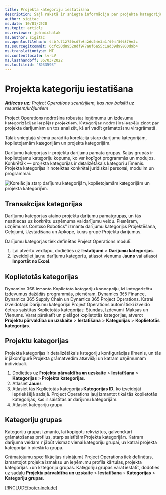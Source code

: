 ```yaml
---
title: Projekta kategoriju iestatīšana
description: Šajā rakstā ir sniegta informācija par projekta kategoriju iestatīšanu.
author: sigitac
ms.date: 10/01/2020
ms.topic: article
ms.reviewer: johnmichalak
ms.author: sigitac
ms.openlocfilehash: 440fc712750c07e8426d54e3a1f994f506879e3c
ms.sourcegitcommit: 6cfc50d89528df977a8f6a55c1ad39d99800d9b4
ms.translationtype: MT
ms.contentlocale: lv-LV
ms.lasthandoff: 06/03/2022
ms.locfileid: "8933593"
---
```

# <a name="configure-project-categories"></a>Projekta kategoriju iestatīšana

_**Attiecas uz:** Project Operations scenārijiem, kas nav balstīti uz resursiem/krājumiem_

Project Operations nodrošina robustas ieņēmumu un izdevumu kategorizācijas iespējas projektiem. Kategorijas nodrošina iespēju ziņot par projekta darījumiem un tos analizēt, kā arī vadīt grāmatošanu virsgrāmatā.

Tālāk sniegtajā shēmā parādīta korelācija starp darījumu kategorijām, koplietojamām kategorijām un projekta kategorijām. 

Darījumu kategorijas ir projekta darījumu pamata grupas. Šajās grupās ir koplietojamu kategoriju kopums, ko var kopīgot programmās un moduļos. Konkrētāk — projekta kategorijas ir detalizētākais kategoriju līmenis. Projekta kategorijas ir noteiktas konkrētai juridiskai personai, modulim un programmai.

![Korelācija starp darījumu kategorijām, koplietojamām kategorijām un projekta kategorijām.](media/project-categories.png)

## <a name="transaction-categories"></a>Transakcijas kategorijas

Darījumu kategorijas ataino projekta darījumu pamatgrupas, un tās neattiecas uz konkrētu uzņēmuma vai darījumu veidu. Piemēram, uzņēmums Contoso Robotics" izmanto darījumu kategorijas Projektēšana, Ceļojumi, Uzstādīšana un Apkope, kurās grupē Projekta darījumus.

Darījumu kategorijas tiek definētas Project Operations modulī. 
1. Lai atvērtu veidlapu, dodieties uz **Iestatījumi** \> **Darījumu kategorijas**. 
2. Izveidojiet jaunu darījumu kategoriju, atlasot vienumu **Jauns** vai atlasot **Importēt no Excel**.

## <a name="shared-categories"></a>Koplietotās kategorijas

Dynamics 365 izmanto Koplietoto kategoriju koncepciju, lai kategorizētu izdevumus dažādās programmās, piemēram, Dynamics 365 Finance, Dynamics 365 Supply Chain un Dynamics 365 Project Operations. Katrai izveidotajai Darījumu kategorijai Project Operations automātiski izveido četras saistītas Koplietotās kategorijas: Stundas, Izdevumi, Maksas un Vienums. Varat pārskatīt un pielāgot koplietotās kategorijas, atverot **Projektu pārvaldība un uzskaite** \> **Iestatīšana** \> **Kategorijas** \> **Koplietotās kategorijas**.

## <a name="project-categories"></a>Projektu kategorijas

Projekta kategorijas ir detalizētākais kategoriju konfigurācijas līmenis, un tās ir jākonfigurē Projekta grāmatvedim atsevišķi un katram uzņēmumam individuāli.

1. Dodieties uz **Projekta pārvaldība un uzskaite** \> **Iestatīšana** \> **Kategorijas** \> **Projekta kategorijas**.
2. Atlasiet **Jauns**.
3. Atlasiet tās Koplietotās kategorijas **Kategorijas ID**, ko izveidojāt iepriekšējā sadaļā. Project Operations ļauj izmantot tikai tās koplietotās kategorijas, kas ir saistītas ar darījumu kategorijām.
4. Atlasiet kategoriju grupu.

## <a name="category-groups"></a>Kategoriju grupas

Kategoriju grupas izmanto, lai kopīgotu rekvizītus, galvenokārt grāmatošanas profilus, starp saistītām Projekta kategorijām. Katram darījuma veidam ir jābūt vismaz vienai kategoriju grupai, un katrai projekta kategorijai ir piešķirta grupa.

Grāmatojumu specifikācijas risinājumā Project Operations tiek definētas, izmantojot projekta izmaksu un ieņēmumu profila kārtulas, projekta kategorijas +un kategoriju grupas. Kategoriju grupas varat iestatīt, dodoties uz sadaļu **Projektu pārvaldība un uzskaite** \> **Iestatīšana** \> **Kategorijas** \> **Kategoriju grupas**.


[!INCLUDE[footer-include](../includes/footer-banner.md)]